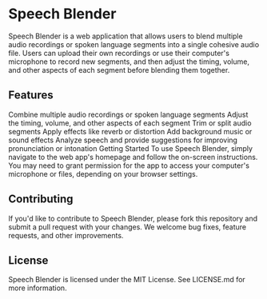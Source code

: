 # Speech Blender
Speech Blender is a web application that allows users to blend multiple audio recordings or spoken language segments into a single cohesive audio file. Users can upload their own recordings or use their computer's microphone to record new segments, and then adjust the timing, volume, and other aspects of each segment before blending them together.

## Features
Combine multiple audio recordings or spoken language segments
Adjust the timing, volume, and other aspects of each segment
Trim or split audio segments
Apply effects like reverb or distortion
Add background music or sound effects
Analyze speech and provide suggestions for improving pronunciation or intonation
Getting Started
To use Speech Blender, simply navigate to the web app's homepage and follow the on-screen instructions. You may need to grant permission for the app to access your computer's microphone or files, depending on your browser settings.

## Contributing
If you'd like to contribute to Speech Blender, please fork this repository and submit a pull request with your changes. We welcome bug fixes, feature requests, and other improvements.

## License
Speech Blender is licensed under the MIT License. See LICENSE.md for more information.
